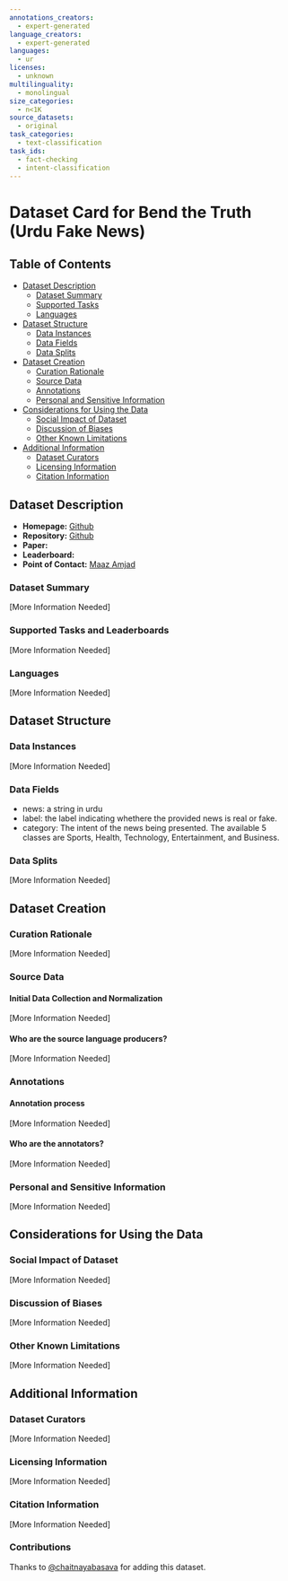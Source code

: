 ```yaml
---
annotations_creators:
  - expert-generated
language_creators:
  - expert-generated
languages:
  - ur
licenses:
  - unknown
multilinguality:
  - monolingual
size_categories:
  - n<1K
source_datasets:
  - original
task_categories:
  - text-classification
task_ids:
  - fact-checking
  - intent-classification
---
```


# Dataset Card for Bend the Truth (Urdu Fake News)

## Table of Contents

- [Dataset Description](#dataset-description)
  - [Dataset Summary](#dataset-summary)
  - [Supported Tasks](#supported-tasks-and-leaderboards)
  - [Languages](#languages)
- [Dataset Structure](#dataset-structure)
  - [Data Instances](#data-instances)
  - [Data Fields](#data-instances)
  - [Data Splits](#data-instances)
- [Dataset Creation](#dataset-creation)
  - [Curation Rationale](#curation-rationale)
  - [Source Data](#source-data)
  - [Annotations](#annotations)
  - [Personal and Sensitive Information](#personal-and-sensitive-information)
- [Considerations for Using the Data](#considerations-for-using-the-data)
  - [Social Impact of Dataset](#social-impact-of-dataset)
  - [Discussion of Biases](#discussion-of-biases)
  - [Other Known Limitations](#other-known-limitations)
- [Additional Information](#additional-information)
  - [Dataset Curators](#dataset-curators)
  - [Licensing Information](#licensing-information)
  - [Citation Information](#citation-information)

## Dataset Description

- **Homepage:** [Github](https://github.com/MaazAmjad/Datasets-for-Urdu-news/)
- **Repository:** [Github](https://github.com/MaazAmjad/Datasets-for-Urdu-news/)
- **Paper:**
- **Leaderboard:**
- **Point of Contact:** [Maaz Amjad](https://github.com/MaazAmjad)

### Dataset Summary

[More Information Needed]

### Supported Tasks and Leaderboards

[More Information Needed]

### Languages

[More Information Needed]

## Dataset Structure

### Data Instances

[More Information Needed]

### Data Fields

- news: a string in urdu
- label: the label indicating whethere the provided news is real or fake.
- category: The intent of the news being presented. The available 5 classes are Sports, Health, Technology, Entertainment, and Business.

### Data Splits

[More Information Needed]

## Dataset Creation

### Curation Rationale

[More Information Needed]

### Source Data

#### Initial Data Collection and Normalization

[More Information Needed]

#### Who are the source language producers?

[More Information Needed]

### Annotations

#### Annotation process

[More Information Needed]

#### Who are the annotators?

[More Information Needed]

### Personal and Sensitive Information

[More Information Needed]

## Considerations for Using the Data

### Social Impact of Dataset

[More Information Needed]

### Discussion of Biases

[More Information Needed]

### Other Known Limitations

[More Information Needed]

## Additional Information

### Dataset Curators

[More Information Needed]

### Licensing Information

[More Information Needed]

### Citation Information

[More Information Needed]

### Contributions

Thanks to [@chaitnayabasava](https://github.com/chaitnayabasava) for adding this dataset.